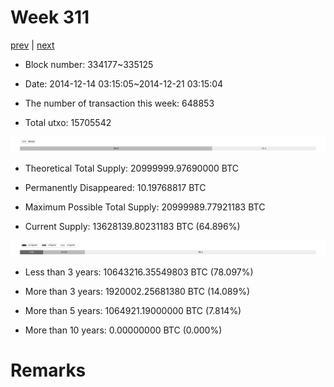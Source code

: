 # Week 311

[prev](week0310.md) | [next](week0312.md)

- Block number: 334177~335125

- Date: 2014-12-14 03:15:05~2014-12-21 03:15:04

- The number of transaction this week: 648853

- Total utxo: 15705542

![](../images/mined_week0311.png)

- Theoretical Total Supply: 20999999.97690000 BTC

- Permanently Disappeared: 10.19768817 BTC

- Maximum Possible Total Supply: 20999989.77921183 BTC

- Current Supply: 13628139.80231183 BTC (64.896%)

![](../images/year_week0311.png)


- Less than 3 years: 10643216.35549803 BTC (78.097%)

- More than 3 years: 1920002.25681380 BTC (14.089%)

- More than 5 years: 1064921.19000000 BTC (7.814%)

- More than 10 years: 0.00000000 BTC (0.000%)

# Remarks

